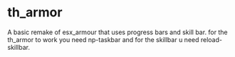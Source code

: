 # th_armor
A basic remake of esx_armour that uses progress bars and skill bar. for the th_armor to work you need np-taskbar and for the skillbar u need reload-skillbar.
